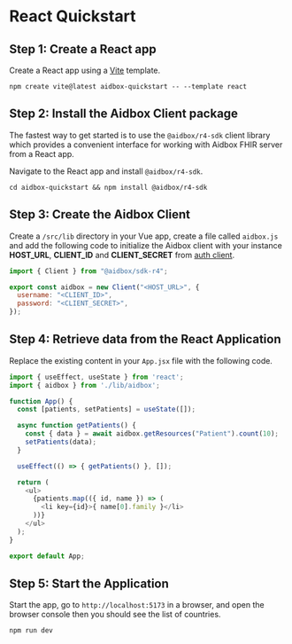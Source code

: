 # React Quickstart

## Step 1: Create a React app
Create a React app using a [Vite](https://vitejs.dev/guide/) template.

```shell
npm create vite@latest aidbox-quickstart -- --template react
```

## Step 2: Install the Aidbox Client package
The fastest way to get started is to use the `@aidbox/r4-sdk` client library which provides a convenient interface 
for working with Aidbox FHIR server from a React app.

Navigate to the React app and install `@aidbox/r4-sdk`.

```shell
cd aidbox-quickstart && npm install @aidbox/r4-sdk
```

## Step 3: Create the Aidbox Client
Create a `/src/lib` directory in your Vue app, create a file called `aidbox.js` and add the following code to initialize 
the Aidbox client with your instance **HOST_URL**, **CLIENT_ID** and **CLIENT_SECRET** from [auth client]('https://docs.aidbox.app/modules-1/security-and-access-control/auth/basic-auth#register-client').

```javascript
import { Client } from "@aidbox/sdk-r4";

export const aidbox = new Client("<HOST_URL>", {
  username: "<CLIENT_ID>",
  password: "<CLIENT_SECRET>",
});
```

## Step 4: Retrieve data from the React Application
Replace the existing content in your `App.jsx` file with the following code.

```javascript jsx
import { useEffect, useState } from 'react';
import { aidbox } from './lib/aidbox';

function App() {
  const [patients, setPatients] = useState([]);

  async function getPatients() {
    const { data } = await aidbox.getResources("Patient").count(10);
    setPatients(data);
  }

  useEffect(() => { getPatients() }, []);

  return (
    <ul>
      {patients.map(({ id, name }) => (
        <li key={id}>{ name[0].family }</li>
      ))}
    </ul>
  );
}

export default App;
```

## Step 5: Start the Application
Start the app, go to `http://localhost:5173` in a browser, and open the browser console 
then you should see the list of countries.

```shell
npm run dev
```